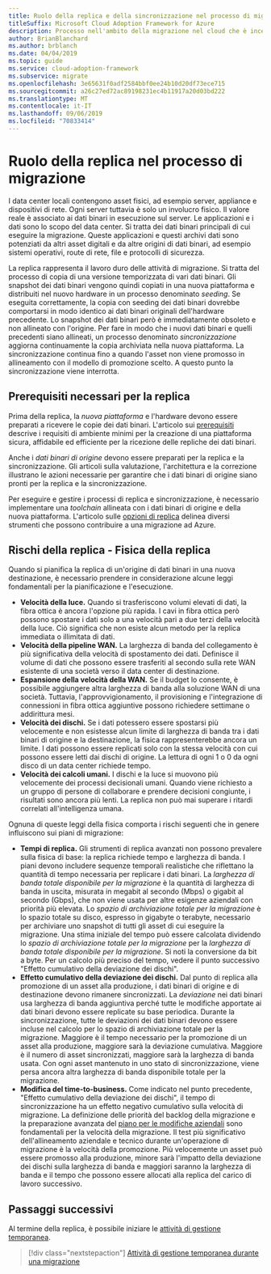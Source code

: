```yaml
---
title: Ruolo della replica e della sincronizzazione nel processo di migrazione
titleSuffix: Microsoft Cloud Adoption Framework for Azure
description: Processo nell'ambito della migrazione nel cloud che è incentrato sulle attività di migrazione dei carichi di lavoro nel cloud.
author: BrianBlanchard
ms.author: brblanch
ms.date: 04/04/2019
ms.topic: guide
ms.service: cloud-adoption-framework
ms.subservice: migrate
ms.openlocfilehash: 3e65631f0adf2584bbf0ee24b10d20df73ece715
ms.sourcegitcommit: a26c27ed72ac89198231ec4b11917a20d03bd222
ms.translationtype: MT
ms.contentlocale: it-IT
ms.lasthandoff: 09/06/2019
ms.locfileid: "70833414"
---
```

<!-- markdownlint-disable MD026 -->

# <a name="what-role-does-replication-play-in-the-migration-process"></a>Ruolo della replica nel processo di migrazione

I data center locali contengono asset fisici, ad esempio server, appliance e dispositivi di rete. Ogni server tuttavia è solo un involucro fisico. Il valore reale è associato ai dati binari in esecuzione sul server. Le applicazioni e i dati sono lo scopo del data center. Si tratta dei dati binari principali di cui eseguire la migrazione. Queste applicazioni e questi archivi dati sono potenziati da altri asset digitali e da altre origini di dati binari, ad esempio sistemi operativi, route di rete, file e protocolli di sicurezza.

La replica rappresenta il lavoro duro delle attività di migrazione. Si tratta del processo di copia di una versione temporizzata di vari dati binari. Gli snapshot dei dati binari vengono quindi copiati in una nuova piattaforma e distribuiti nel nuovo hardware in un processo denominato *seeding*. Se eseguita correttamente, la copia con seeding dei dati binari dovrebbe comportarsi in modo identico ai dati binari originali dell'hardware precedente. Lo snapshot dei dati binari però è immediatamente obsoleto e non allineato con l'origine. Per fare in modo che i nuovi dati binari e quelli precedenti siano allineati, un processo denominato *sincronizzazione* aggiorna continuamente la copia archiviata nella nuova piattaforma. La sincronizzazione continua fino a quando l'asset non viene promosso in allineamento con il modello di promozione scelto. A questo punto la sincronizzazione viene interrotta.

## <a name="required-prerequisites-to-replication"></a>Prerequisiti necessari per la replica

Prima della replica, la *nuova piattaforma* e l'hardware devono essere preparati a ricevere le copie dei dati binari. L'articolo sui [prerequisiti](../prerequisites/index.md) descrive i requisiti di ambiente minimi per la creazione di una piattaforma sicura, affidabile ed efficiente per la ricezione delle repliche dei dati binari.

Anche i *dati binari di origine* devono essere preparati per la replica e la sincronizzazione. Gli articoli sulla valutazione, l'architettura e la correzione illustrano le azioni necessarie per garantire che i dati binari di origine siano pronti per la replica e la sincronizzazione.

Per eseguire e gestire i processi di replica e sincronizzazione, è necessario implementare una *toolchain* allineata con i dati binari di origine e della nuova piattaforma. L'articolo sulle [opzioni di replica](./replicate-options.md) delinea diversi strumenti che possono contribuire a una migrazione ad Azure.

## <a name="replication-risks---physics-of-replication"></a>Rischi della replica - Fisica della replica

Quando si pianifica la replica di un'origine di dati binari in una nuova destinazione, è necessario prendere in considerazione alcune leggi fondamentali per la pianificazione e l'esecuzione.

- **Velocità della luce.** Quando si trasferiscono volumi elevati di dati, la fibra ottica è ancora l'opzione più rapida. I cavi in fibra ottica però possono spostare i dati solo a una velocità pari a due terzi della velocità della luce. Ciò significa che non esiste alcun metodo per la replica immediata o illimitata di dati.
- **Velocità della pipeline WAN.** La larghezza di banda del collegamento è più significativa della velocità di spostamento dei dati. Definisce il volume di dati che possono essere trasferiti al secondo sulla rete WAN esistente di una società verso il data center di destinazione.
- **Espansione della velocità della WAN.** Se il budget lo consente, è possibile aggiungere altra larghezza di banda alla soluzione WAN di una società. Tuttavia, l'approvvigionamento, il provisioning e l'integrazione di connessioni in fibra ottica aggiuntive possono richiedere settimane o addirittura mesi.
- **Velocità dei dischi.** Se i dati potessero essere spostarsi più velocemente e non esistesse alcun limite di larghezza di banda tra i dati binari di origine e la destinazione, la fisica rappresenterebbe ancora un limite. I dati possono essere replicati solo con la stessa velocità con cui possono essere letti dai dischi di origine. La lettura di ogni 1 o 0 da ogni disco di un data center richiede tempo.
- **Velocità dei calcoli umani.** I dischi e la luce si muovono più velocemente dei processi decisionali umani. Quando viene richiesto a un gruppo di persone di collaborare e prendere decisioni congiunte, i risultati sono ancora più lenti. La replica non può mai superare i ritardi correlati all'intelligenza umana.

Ognuna di queste leggi della fisica comporta i rischi seguenti che in genere influiscono sui piani di migrazione:

- **Tempi di replica.** Gli strumenti di replica avanzati non possono prevalere sulla fisica di base: la replica richiede tempo e larghezza di banda. I piani devono includere sequenze temporali realistiche che riflettano la quantità di tempo necessaria per replicare i dati binari. La *larghezza di banda totale disponibile per la migrazione* è la quantità di larghezza di banda in uscita, misurata in megabit al secondo (Mbps) o gigabit al secondo (Gbps), che non viene usata per altre esigenze aziendali con priorità più elevata. Lo *spazio di archiviazione totale per la migrazione* è lo spazio totale su disco, espresso in gigabyte o terabyte, necessario per archiviare uno snapshot di tutti gli asset di cui eseguire la migrazione. Una stima iniziale del tempo può essere calcolata dividendo lo *spazio di archiviazione totale per la migrazione* per la *larghezza di banda totale disponibile per la migrazione*. Si noti la conversione da bit a byte. Per un calcolo più preciso del tempo, vedere il punto successivo "Effetto cumulativo della deviazione dei dischi".
- **Effetto cumulativo della deviazione dei dischi.** Dal punto di replica alla promozione di un asset alla produzione, i dati binari di origine e di destinazione devono rimanere sincronizzati. La *deviazione* nei dati binari usa larghezza di banda aggiuntiva perché tutte le modifiche apportate ai dati binari devono essere replicate su base periodica. Durante la sincronizzazione, tutte le deviazioni dei dati binari devono essere incluse nel calcolo per lo spazio di archiviazione totale per la migrazione. Maggiore è il tempo necessario per la promozione di un asset alla produzione, maggiore sarà la deviazione cumulativa. Maggiore è il numero di asset sincronizzati, maggiore sarà la larghezza di banda usata. Con ogni asset mantenuto in uno stato di sincronizzazione, viene persa ancora altra larghezza di banda disponibile totale per la migrazione.
- **Modifica del time-to-business.** Come indicato nel punto precedente, "Effetto cumulativo della deviazione dei dischi", il tempo di sincronizzazione ha un effetto negativo cumulativo sulla velocità di migrazione. La definizione delle priorità del backlog della migrazione e la preparazione avanzata del [piano per le modifiche aziendali](../optimize/business-change-plan.md) sono fondamentali per la velocità della migrazione. Il test più significativo dell'allineamento aziendale e tecnico durante un'operazione di migrazione è la velocità della promozione. Più velocemente un asset può essere promosso alla produzione, minore sarà l'impatto della deviazione dei dischi sulla larghezza di banda e maggiori saranno la larghezza di banda e il tempo che possono essere allocati alla replica del carico di lavoro successivo.

## <a name="next-steps"></a>Passaggi successivi

Al termine della replica, è possibile iniziare le [attività di gestione temporanea](./stage.md).

> [!div class="nextstepaction"]
> [Attività di gestione temporanea durante una migrazione](./stage.md)
